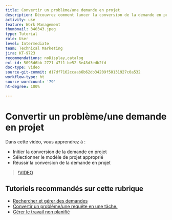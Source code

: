 ```yaml
---
title: Convertir un problème/une demande en projet
description: Découvrez comment lancer la conversion de la demande en projet, sélectionner le modèle de projet approprié et terminer la conversion.
activity: use
feature: Work Management
thumbnail: 340343.jpeg
type: Tutorial
role: User
level: Intermediate
team: Technical Marketing
jira: KT-9723
recommendations: noDisplay,catalog
exl-id: 5095d6bb-2721-47f1-be52-8e43d3edb2fd
doc-type: video
source-git-commit: d17df7162ccaab6b62db34209f50131927c0a532
workflow-type: ht
source-wordcount: '79'
ht-degree: 100%

---
```


# Convertir un problème/une demande en projet

Dans cette vidéo, vous apprendrez à :

* Initier la conversion de la demande en projet
* Sélectionner le modèle de projet approprié
* Réussir la conversion de la demande en projet

>[!VIDEO](https://video.tv.adobe.com/v/340343/?quality=12&learn=on&enablevpops)


## Tutoriels recommandés sur cette rubrique

* [Rechercher et gérer des demandes](/help/manage-work/issues-requests/find-requests.md)
* [Convertir un problème/une requête en une tâche.](/help/manage-work/issues-requests/convert-issues-to-other-work-items.md)
* [Gérer le travail non planifié](/help/manage-work/issues-requests/handle-unplanned-work.md)

